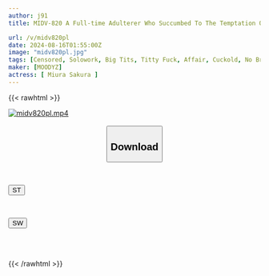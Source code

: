```yaml
---
author: j91
title: MIDV-820 A Full-time Adulterer Who Succumbed To The Temptation Of A Part-time Girl's Braless Big Breasts That Popped Out Of Her Loungewear, Ejaculating 19 Times A Week, And Getting Cuckolded - Sakura Miura

url: /v/midv820pl
date: 2024-08-16T01:55:00Z
image: "midv820pl.jpg"
tags: [Censored, Solowork, Big Tits, Titty Fuck, Affair, Cuckold, No Bra	]
maker: [MOODYZ]
actress: [ Miura Sakura ]
---
```



{{< rawhtml >}}

<div class="video" data-videoid="bqx9kyWo7dhPaxd">
    <a href="javascript:;">
        <img src="/v/midv820pl/midv820pl.jpg" width="WIDTH" height="HEIGHT" alt="midv820pl.mp4" loading="lazy">
    </a>
</div>

<script type="text/javascript" src="https://j91.asia/asset/on-demand-st.js"></script>

<br>
  <link rel="stylesheet" href="https://j91.asia/asset/bs5.css">
  
  <center>
  <button class="btn btn-primary" type="button" data-bs-toggle="collapse" data-bs-target=".multi-collapse" aria-expanded="false" aria-controls="multiCollapseExample1 multiCollapseExample2"><h2>Download</h2></button></center>
</p>
<div class="row">
  <div class="col">
    <div class="collapse multi-collapse" id="multiCollapseExample1">
      <div class="card card-body">
	      	      <br>
<div class="buttons">  
<p><a href="/v/midv820pl/st.html" target="_blank"><button class="btn-hover color-3"><i class="fa fa-download"></i> ST</button></a></p></div>
    </div>
  </div>
</div>
  <div class="col">
    <div class="collapse multi-collapse" id="multiCollapseExample2">
      <div class="card card-body">
	      <br>
<div class="buttons">
<p><a href="/v/midv820pl/sw.html" target="_blank"><button class="btn-hover color-2"><i class="fa fa-download"></i> SW</button></a></p></div>
<br><br>
      </div>
    </div>
  </div>
</div>

{{< /rawhtml >}}